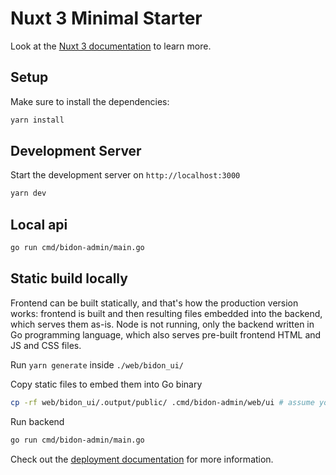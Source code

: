 # Nuxt 3 Minimal Starter

Look at the [Nuxt 3 documentation](https://nuxt.com/docs/getting-started/introduction) to learn more.

## Setup

Make sure to install the dependencies:

```bash
yarn install
```

## Development Server

Start the development server on `http://localhost:3000`

```bash
yarn dev
```

## Local api

```bash
go run cmd/bidon-admin/main.go
```

## Static build locally

Frontend can be built statically, and that's how the production version works: frontend is built and then resulting files embedded into the backend, which serves them as-is. Node is not running, only the backend written in Go programming language, which also serves pre-built frontend HTML and JS and CSS files.

Run `yarn generate` inside `./web/bidon_ui/`

Copy static files to embed them into Go binary

```bash
cp -rf web/bidon_ui/.output/public/ .cmd/bidon-admin/web/ui # assume you are in the root dir
```

Run backend

```bash
go run cmd/bidon-admin/main.go
```

Check out the [deployment documentation](https://nuxt.com/docs/getting-started/deployment) for more information.
